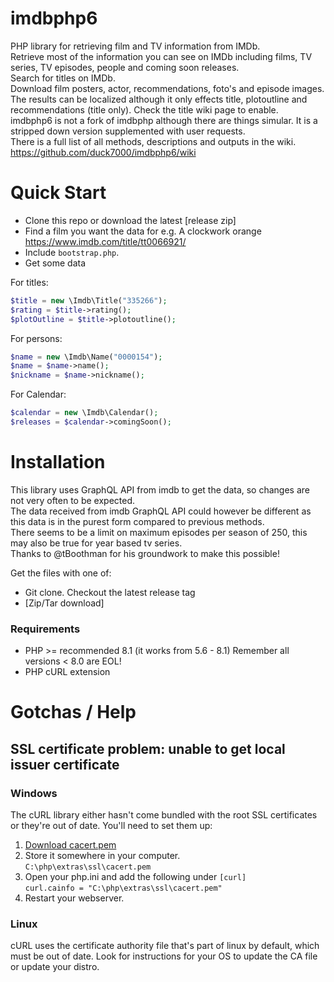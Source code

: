 imdbphp6
=======

PHP library for retrieving film and TV information from IMDb.<br>
Retrieve most of the information you can see on IMDb including films, TV series, TV episodes, people and coming soon releases.<br>
Search for titles on IMDb.<br>
Download film posters, actor, recommendations, foto's and episode images.<br>
The results can be localized although it only effects title, plotoutline and recommendations (title only). Check the title wiki page to enable.<br>
imdbphp6 is not a fork of imdbphp although there are things simular. It is a stripped down version supplemented with user requests.<br>
There is a full list of all methods, descriptions and outputs in the wiki.
https://github.com/duck7000/imdbphp6/wiki


Quick Start
===========

* Clone this repo or download the latest [release zip]
* Find a film you want the data for e.g. A clockwork orange https://www.imdb.com/title/tt0066921/
* Include `bootstrap.php`.
* Get some data

For titles:
```php
$title = new \Imdb\Title("335266");
$rating = $title->rating();
$plotOutline = $title->plotoutline();
```

For persons:
```php
$name = new \Imdb\Name("0000154");
$name = $name->name();
$nickname = $name->nickname();
```

For Calendar:
```php
$calendar = new \Imdb\Calendar();
$releases = $calendar->comingSoon();
```

Installation
============

This library uses GraphQL API from imdb to get the data, so changes are not very often to be expected.<br>
The data received from imdb GraphQL API could however be different as this data is in the purest form compared to previous methods.<br>
There seems to be a limit on maximum episodes per season of 250, this may also be true for year based tv series.<br>
Thanks to @tBoothman for his groundwork to make this possible!

Get the files with one of:
* Git clone. Checkout the latest release tag
* [Zip/Tar download]

### Requirements
* PHP >= recommended 8.1 (it works from 5.6 - 8.1) Remember all versions < 8.0 are EOL!
* PHP cURL extension


Gotchas / Help
==============
SSL certificate problem: unable to get local issuer certificate
---------------------------------------------------------------
### Windows
The cURL library either hasn't come bundled with the root SSL certificates or they're out of date. You'll need to set them up:
1. [Download cacert.pem](https://curl.haxx.se/docs/caextract.html)  
2. Store it somewhere in your computer.  
`C:\php\extras\ssl\cacert.pem`  
3. Open your php.ini and add the following under `[curl]`  
`curl.cainfo = "C:\php\extras\ssl\cacert.pem"`  
4. Restart your webserver.  
### Linux
cURL uses the certificate authority file that's part of linux by default, which must be out of date. 
Look for instructions for your OS to update the CA file or update your distro.
